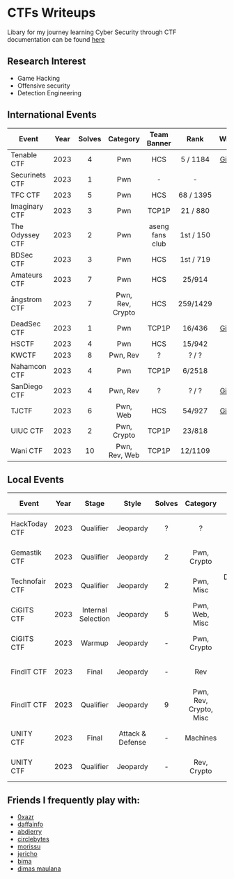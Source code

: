 # CTFs Writeups
Libary for my journey learning Cyber Security through CTF   
documentation can be found [here](https://hyggehalcyon.gitbook.io/page/ctfs/2023)  

## Research Interest
- Game Hacking   
- Offensive security   
- Detection Engineering

## International Events
| Event | Year  | Solves | Category | Team Banner | Rank | Writeup |
| --- | --- | :---: | :---: |  :---: |  :---: | :---: |
| Tenable CTF | 2023 | 4 | Pwn | HCS |  5 / 1184 | [Gitbook](https://hyggehalcyon.gitbook.io/page/ctfs/2023/tenable-ctf-2023) |
| Securinets CTF | 2023 | 1 | Pwn | - |  - | - |
| TFC CTF | 2023 | 5 | Pwn | HCS |  68 / 1395 | - |
| Imaginary CTF | 2023  | 3 | Pwn | TCP1P | 21 / 880 | - |
| The Odyssey CTF | 2023  | 2 | Pwn | aseng fans club | 1st / 150 | - |
| BDSec CTF | 2023  | 3 | Pwn | HCS | 1st / 719 | - |
| Amateurs CTF | 2023  | 7 | Pwn | HCS | 25/914 | - |
| ångstrom CTF | 2023 | 7 | Pwn, Rev, Crypto | HCS | 259/1429 | - 
| DeadSec CTF | 2023 | 1 | Pwn | TCP1P | 16/436 | [Gitbook](https://hyggehalcyon.gitbook.io/page/ctfs/2023/deadsec-ctf-2023) 
| HSCTF | 2023 | 4 | Pwn | HCS | 15/942 | -
| KWCTF | 2023 | 8 | Pwn, Rev | ? | ? / ? | - 
| Nahamcon CTF | 2023 | 4 | Pwn | TCP1P | 6/2518 | -     
| SanDiego CTF | 2023 | 4 | Pwn, Rev | ? | ? / ? | [Gitbook](https://hyggehalcyon.gitbook.io/page/ctfs/2023/sandiegoctf-2023) 
| TJCTF |  2023 | 6 | Pwn, Web | HCS | 54/927 | [Gitbook](https://hyggehalcyon.gitbook.io/page/ctfs/2023/tjctf-2023) 
| UIUC CTF | 2023 | 2 | Pwn, Crypto | TCP1P | 23/818 | -    
| Wani CTF | 2023 | 10 | Pwn, Rev, Web | TCP1P | 12/1109 | - 
    
    
## Local Events
| Event | Year  | Stage | Style | Solves | Category | Team Banner | Rank | Writeup |
| --- | :---: | :---: | :---: | :---: | :---: |  :---: |  :---: | :---: |
| HackToday CTF | 2023 | Qualifier | Jeopardy | ? | ? | Lho, Gak Bahaya Ta? | ? / ? | ? |
| Gemastik CTF | 2023  | Qualifier | Jeopardy | 2 | Pwn, Crypto | Lho, Gak Bahaya Ta? | 5 / 252 | [PDF](https://github.com/HyggeHalcyon/WriteUps/blob/main/2023-GemastikCTF/Qualifier/Writeup%20Seleksi%20Gemastik%202023%20-%20Gak%20Bahaya%20Ta.pdf) |
| Technofair CTF | 2023  | Qualifier | Jeopardy | 2 | Pwn, Misc | Dipandang Sebelah Mata | 15/30 | - |
| CiGITS CTF | 2023 |  Internal Selection | Jeopardy | 5 | Pwn, Web, Misc |  Lho, Gak Bahaya Ta? | 1st | [Gitbook](https://hyggehalcyon.gitbook.io/page/ctfs/2023/cigits-2023), [PDF](https://github.com/HyggeHalcyon/WriteUps/blob/main/2023-CiGITSCTF/Seleksi_Internal_Gemastik_2023_Gak_Bahaya_Ta.pdf)
| CiGITS CTF | 2023 | Warmup  | Jeopardy | - | Pwn, Crypto |  Lho, Gak Bahaya Ta? | 1st | [PDF](https://github.com/HyggeHalcyon/WriteUps/blob/main/2023-CiGITSCTF/Writeup%20Warm%20Up%20Gak%20Bahaya%20Ta%20Seleksi%20Internal%20Gemastik%202023.pdf)
| FindIT CTF | 2023 | Final | Jeopardy | - | Rev | Pengen Jadi Hacker | ? / ? | -
| FindIT CTF | 2023 | Qualifier | Jeopardy | 9 | Pwn, Rev, Crypto, Misc | Pengen Jadi Hacker | 15th | [Gitbook](https://hyggehalcyon.gitbook.io/page/ctfs/2023/findit-ctf-2023) 
| UNITY CTF | 2023 | Final | Attack & Defense | - | Machines | Pengen Jadi Hacker | ? / ? | -
| UNITY CTF | 2023 | Qualifier | Jeopardy | - | Rev, Crypto | Pengen Jadi Hacker | ? / ? | -

## Friends I frequently play with:
- [0xazr](https://github.com/0xazr)
- [daffainfo](https://github.com/daffainfo)
- [abdierry](https://github.com/yaudahbanh)
- [circlebytes](https://github.com/ifzahri)
- [morissu](https://github.com/Morissu)
- [jericho](https://github.com/0xazr)
- [bima]()
- [dimas maulana](https://github.com/dimasma0305)